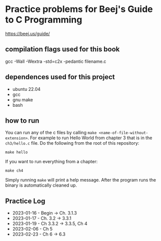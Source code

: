 # Practice problems for Beej's Guide to C Programming

https://beej.us/guide/

## compilation flags used for this book
gcc -Wall -Wextra -std=c2x -pedantic filename.c

## dependences used for this project
* ubuntu 22.04
* gcc
* gnu make
* bash

## how to run
You can run any of the c files by calling `make <name-of-file-without-extension>`. For example to run Hello World from chapter 3 that is in the `ch3/hello.c` file. Do the following from the root of this repository:
```
make hello
```

If you want to run everything from a chapter:
```
make ch4
```

Simply running `make` will print a help message. After the program runs the binary is automatically cleaned up.

## Practice Log
* 2023-01-16 - Begin -> Ch. 3.1.3
* 2023-01-17 - Ch. 3.2 -> 3.3.1
* 2023-01-19 - Ch 3.3.2 -> 3.3.5, Ch 4
* 2023-02-06 - Ch 5
* 2023-02-23 - Ch 6 -> 6.3
